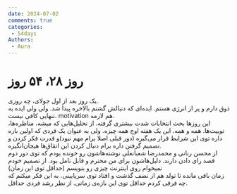 ```yaml
---
date: 2024-07-02
comments: true
categories:
 - 54days
Authors:
 - Aura
---
```

# روز ۲۸، ۵۴ روز
یک روز بعد از اول جولای، چه روزی. </br>
ذوق دارم و پر از انرژی هستم. ایده‌ای که دنبالش گشتم بالاخره پیدا شد. ولی ولی ایده به تنهایی کافی نیست. motivation هم لازمه. <!-- more -->
</br>
این روزها بحث انتخابات شدت بیشتری گرفته. از تحلیل‌هایی که میشه، مناظره‌ها، توییت‌ها. همه‌ و همه. این یک هفته اوج همه چیزه. ولی به عنوان یک فردی که اولین باره داره توی این شرایط قرار می‌گیره (دور قبلی اصلا برام مهم نبود)و قدرت فکر کردن و تصمیم گرفتن داره برام دنبال کردن این اتقاق‌ها هیجان‌انگیزه. </br>
از محسن رنانی و محمدرضا شعبانعلی نوشته‌هاشون رو خونده بودم که توی دور دوم قصد رای دادن دارند. دلیل‌هاشون برای من محترم و قابل تامل بود. از تصمیم خودم نمیخوام روی اینترنت چیزی رو بنویسم (حداقل توی این زمان)</br>
زمان باقی مانده تا تولد هم از نضف گذشت و افتاد توی سرپایینی. به این فکر میکنم که چه فرقی کردم حداقل توی این بازه‌ی زمانی. از نظر رشد فردی حداقل. </br>
